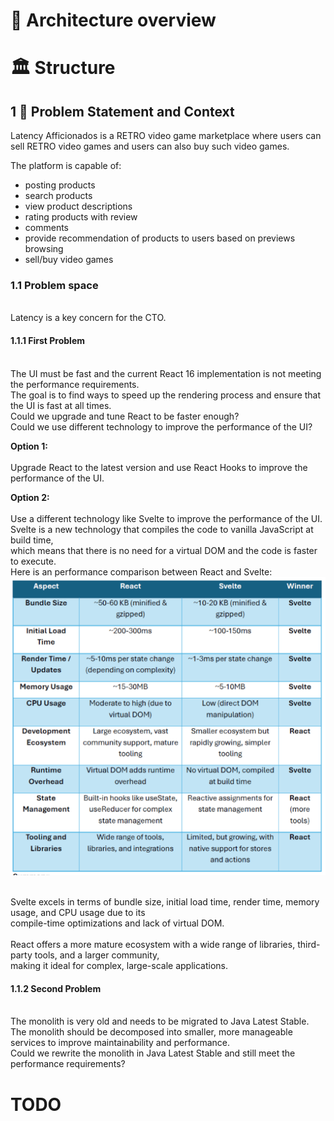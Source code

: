 # 🧬 Architecture overview

# 🏛️ Structure

## 1 🎯 Problem Statement and Context

Latency Afficionados is a RETRO video game marketplace where users can sell RETRO video games and users can also buy such video games.

The platform is capable of:

- posting products
- search products
- view product descriptions
- rating products with review
- comments
- provide recommendation of products to users based on previews browsing
- sell/buy video games



### 1.1 Problem space
<br/>Latency is a key concern for the CTO.


#### 1.1.1 First Problem
<br/>The UI must be fast and the current React 16 implementation is not meeting the performance requirements.
<br/>The goal is to find ways to speed up the rendering process and ensure that the UI is fast at all times.
<br/>Could we upgrade and tune React to be faster enough?
<br/>Could we use different technology to improve the performance of the UI?

**Option 1:**
<br/>
<br/>Upgrade React to the latest version and use React Hooks to improve the performance of the UI.

**Option 2:**
<br/>
<br/>Use a different technology like Svelte to improve the performance of the UI.
<br/>Svelte is a new technology that compiles the code to vanilla JavaScript at build time,
<br/>which means that there is no need for a virtual DOM and the code is faster to execute.
<br/>Here is an performance comparison between React and Svelte:
<br/>
![](react-vs-svelte.png)

<br/>Svelte excels in terms of bundle size, initial load time, render time, memory usage, and CPU usage due to its
<br/>compile-time optimizations and lack of virtual DOM.
<br/>
<br/>React offers a more mature ecosystem with a wide range of libraries, third-party tools, and a larger community,
<br/>making it ideal for complex, large-scale applications.
<br/>

#### 1.1.2 Second Problem
<br/>The monolith is very old and needs to be migrated to Java Latest Stable.
<br/>The monolith should be decomposed into smaller, more manageable services to improve maintainability and performance.
<br/>Could we rewrite the monolith in Java Latest Stable and still meet the performance requirements?


# TODO


